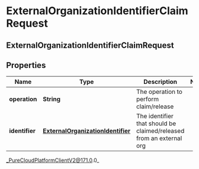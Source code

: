 # ExternalOrganizationIdentifierClaimRequest

## ExternalOrganizationIdentifierClaimRequest

## Properties

|Name | Type | Description | Notes|
|------------ | ------------- | ------------- | -------------|
| **operation** | **String** | The operation to perform claim/release | |
| **identifier** | [**ExternalOrganizationIdentifier**](ExternalOrganizationIdentifier) | The identifier that should be claimed/released from an external org | |



_PureCloudPlatformClientV2@171.0.0_
